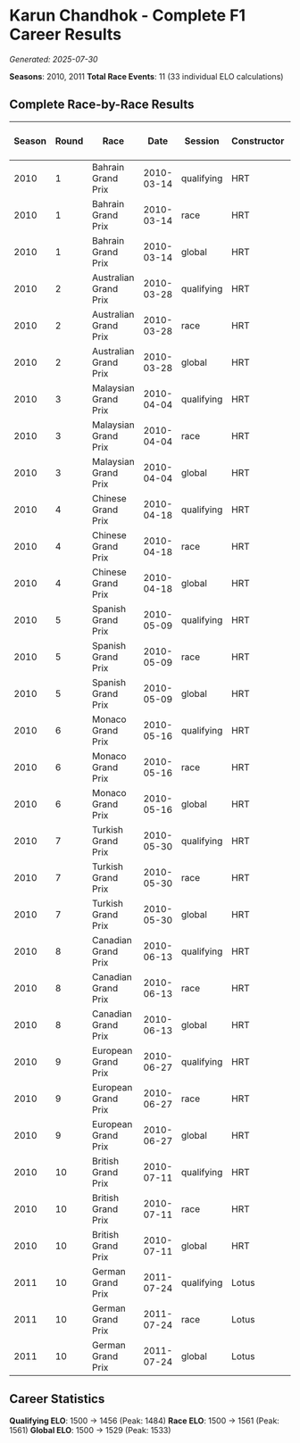 # Karun Chandhok - Complete F1 Career Results

*Generated: 2025-07-30*

**Seasons**: 2010, 2011
**Total Race Events**: 11 (33 individual ELO calculations)

## Complete Race-by-Race Results

| Season | Round | Race | Date | Session | Constructor | Position | Starting ELO | ELO Change | Final ELO | Teammate | Teammate Position | Teammate Starting ELO | Teammate ELO Change | Teammate Final ELO |
|--------|-------|------|------|---------|-------------|----------|--------------|------------|-----------|----------|-------------------|----------------------|---------------------|-------------------|
| 2010 | 1 | Bahrain Grand Prix | 2010-03-14 | qualifying | HRT | 24 | 1500 | -32 | 1468 | <img src="https://upload.wikimedia.org/wikipedia/commons/0/05/Flag_of_Brazil.svg" alt="Brazil" width="20" height="auto" style="vertical-align: middle; margin-right: 5px;" onerror="this.outerHTML='🇧🇷'; this.style.marginRight='5px';"/> Bruno Senna | 23 | N/A | N/A | N/A |
| 2010 | 1 | Bahrain Grand Prix | 2010-03-14 | race | HRT | DNF | 1500 | N/A | 1500 | <img src="https://upload.wikimedia.org/wikipedia/commons/0/05/Flag_of_Brazil.svg" alt="Brazil" width="20" height="auto" style="vertical-align: middle; margin-right: 5px;" onerror="this.outerHTML='🇧🇷'; this.style.marginRight='5px';"/> Bruno Senna | DNF | N/A | N/A | N/A |
| 2010 | 1 | Bahrain Grand Prix | 2010-03-14 | global | HRT | Q:24/R:DNF | 1500 | -10 | 1490 | <img src="https://upload.wikimedia.org/wikipedia/commons/0/05/Flag_of_Brazil.svg" alt="Brazil" width="20" height="auto" style="vertical-align: middle; margin-right: 5px;" onerror="this.outerHTML='🇧🇷'; this.style.marginRight='5px';"/> Bruno Senna | Q:23/R:DNF | N/A | N/A | N/A |
| 2010 | 2 | Australian Grand Prix | 2010-03-28 | qualifying | HRT | 22 | 1468 | -26 | 1442 | <img src="https://upload.wikimedia.org/wikipedia/commons/0/05/Flag_of_Brazil.svg" alt="Brazil" width="20" height="auto" style="vertical-align: middle; margin-right: 5px;" onerror="this.outerHTML='🇧🇷'; this.style.marginRight='5px';"/> Bruno Senna | 21 | N/A | N/A | N/A |
| 2010 | 2 | Australian Grand Prix | 2010-03-28 | race | HRT | DNF | 1500 | N/A | 1500 | <img src="https://upload.wikimedia.org/wikipedia/commons/0/05/Flag_of_Brazil.svg" alt="Brazil" width="20" height="auto" style="vertical-align: middle; margin-right: 5px;" onerror="this.outerHTML='🇧🇷'; this.style.marginRight='5px';"/> Bruno Senna | DNF | N/A | N/A | N/A |
| 2010 | 2 | Australian Grand Prix | 2010-03-28 | global | HRT | Q:22/R:DNF | 1490 | -8 | 1483 | <img src="https://upload.wikimedia.org/wikipedia/commons/0/05/Flag_of_Brazil.svg" alt="Brazil" width="20" height="auto" style="vertical-align: middle; margin-right: 5px;" onerror="this.outerHTML='🇧🇷'; this.style.marginRight='5px';"/> Bruno Senna | Q:21/R:DNF | N/A | N/A | N/A |
| 2010 | 3 | Malaysian Grand Prix | 2010-04-04 | qualifying | HRT | 22 | 1442 | +42 | 1484 | <img src="https://upload.wikimedia.org/wikipedia/commons/0/05/Flag_of_Brazil.svg" alt="Brazil" width="20" height="auto" style="vertical-align: middle; margin-right: 5px;" onerror="this.outerHTML='🇧🇷'; this.style.marginRight='5px';"/> Bruno Senna | 23 | N/A | N/A | N/A |
| 2010 | 3 | Malaysian Grand Prix | 2010-04-04 | race | HRT | 15 | 1500 | N/A | 1500 | <img src="https://upload.wikimedia.org/wikipedia/commons/0/05/Flag_of_Brazil.svg" alt="Brazil" width="20" height="auto" style="vertical-align: middle; margin-right: 5px;" onerror="this.outerHTML='🇧🇷'; this.style.marginRight='5px';"/> Bruno Senna | DNF | N/A | N/A | N/A |
| 2010 | 3 | Malaysian Grand Prix | 2010-04-04 | global | HRT | Q:22/R:15 | 1483 | +13 | 1495 | <img src="https://upload.wikimedia.org/wikipedia/commons/0/05/Flag_of_Brazil.svg" alt="Brazil" width="20" height="auto" style="vertical-align: middle; margin-right: 5px;" onerror="this.outerHTML='🇧🇷'; this.style.marginRight='5px';"/> Bruno Senna | Q:23/R:DNF | N/A | N/A | N/A |
| 2010 | 4 | Chinese Grand Prix | 2010-04-18 | qualifying | HRT | 24 | 1484 | -29 | 1455 | <img src="https://upload.wikimedia.org/wikipedia/commons/0/05/Flag_of_Brazil.svg" alt="Brazil" width="20" height="auto" style="vertical-align: middle; margin-right: 5px;" onerror="this.outerHTML='🇧🇷'; this.style.marginRight='5px';"/> Bruno Senna | 23 | N/A | N/A | N/A |
| 2010 | 4 | Chinese Grand Prix | 2010-04-18 | race | HRT | DNF | 1500 | N/A | 1500 | <img src="https://upload.wikimedia.org/wikipedia/commons/0/05/Flag_of_Brazil.svg" alt="Brazil" width="20" height="auto" style="vertical-align: middle; margin-right: 5px;" onerror="this.outerHTML='🇧🇷'; this.style.marginRight='5px';"/> Bruno Senna | 16 | N/A | N/A | N/A |
| 2010 | 4 | Chinese Grand Prix | 2010-04-18 | global | HRT | Q:24/R:DNF | 1495 | -9 | 1487 | <img src="https://upload.wikimedia.org/wikipedia/commons/0/05/Flag_of_Brazil.svg" alt="Brazil" width="20" height="auto" style="vertical-align: middle; margin-right: 5px;" onerror="this.outerHTML='🇧🇷'; this.style.marginRight='5px';"/> Bruno Senna | Q:23/R:16 | N/A | N/A | N/A |
| 2010 | 5 | Spanish Grand Prix | 2010-05-09 | qualifying | HRT | 24 | 1455 | -24 | 1431 | <img src="https://upload.wikimedia.org/wikipedia/commons/0/05/Flag_of_Brazil.svg" alt="Brazil" width="20" height="auto" style="vertical-align: middle; margin-right: 5px;" onerror="this.outerHTML='🇧🇷'; this.style.marginRight='5px';"/> Bruno Senna | 21 | N/A | N/A | N/A |
| 2010 | 5 | Spanish Grand Prix | 2010-05-09 | race | HRT | DNF | 1500 | N/A | 1500 | <img src="https://upload.wikimedia.org/wikipedia/commons/0/05/Flag_of_Brazil.svg" alt="Brazil" width="20" height="auto" style="vertical-align: middle; margin-right: 5px;" onerror="this.outerHTML='🇧🇷'; this.style.marginRight='5px';"/> Bruno Senna | DNF | N/A | N/A | N/A |
| 2010 | 5 | Spanish Grand Prix | 2010-05-09 | global | HRT | Q:24/R:DNF | 1487 | -7 | 1479 | <img src="https://upload.wikimedia.org/wikipedia/commons/0/05/Flag_of_Brazil.svg" alt="Brazil" width="20" height="auto" style="vertical-align: middle; margin-right: 5px;" onerror="this.outerHTML='🇧🇷'; this.style.marginRight='5px';"/> Bruno Senna | Q:21/R:DNF | N/A | N/A | N/A |
| 2010 | 6 | Monaco Grand Prix | 2010-05-16 | qualifying | HRT | 23 | 1431 | -20 | 1411 | <img src="https://upload.wikimedia.org/wikipedia/commons/0/05/Flag_of_Brazil.svg" alt="Brazil" width="20" height="auto" style="vertical-align: middle; margin-right: 5px;" onerror="this.outerHTML='🇧🇷'; this.style.marginRight='5px';"/> Bruno Senna | 22 | N/A | N/A | N/A |
| 2010 | 6 | Monaco Grand Prix | 2010-05-16 | race | HRT | DNF | 1500 | N/A | 1500 | <img src="https://upload.wikimedia.org/wikipedia/commons/0/05/Flag_of_Brazil.svg" alt="Brazil" width="20" height="auto" style="vertical-align: middle; margin-right: 5px;" onerror="this.outerHTML='🇧🇷'; this.style.marginRight='5px';"/> Bruno Senna | DNF | N/A | N/A | N/A |
| 2010 | 6 | Monaco Grand Prix | 2010-05-16 | global | HRT | Q:23/R:DNF | 1479 | -6 | 1473 | <img src="https://upload.wikimedia.org/wikipedia/commons/0/05/Flag_of_Brazil.svg" alt="Brazil" width="20" height="auto" style="vertical-align: middle; margin-right: 5px;" onerror="this.outerHTML='🇧🇷'; this.style.marginRight='5px';"/> Bruno Senna | Q:22/R:DNF | N/A | N/A | N/A |
| 2010 | 7 | Turkish Grand Prix | 2010-05-30 | qualifying | HRT | 24 | 1411 | -17 | 1394 | <img src="https://upload.wikimedia.org/wikipedia/commons/0/05/Flag_of_Brazil.svg" alt="Brazil" width="20" height="auto" style="vertical-align: middle; margin-right: 5px;" onerror="this.outerHTML='🇧🇷'; this.style.marginRight='5px';"/> Bruno Senna | 22 | N/A | N/A | N/A |
| 2010 | 7 | Turkish Grand Prix | 2010-05-30 | race | HRT | DNF | 1500 | N/A | 1500 | <img src="https://upload.wikimedia.org/wikipedia/commons/0/05/Flag_of_Brazil.svg" alt="Brazil" width="20" height="auto" style="vertical-align: middle; margin-right: 5px;" onerror="this.outerHTML='🇧🇷'; this.style.marginRight='5px';"/> Bruno Senna | DNF | N/A | N/A | N/A |
| 2010 | 7 | Turkish Grand Prix | 2010-05-30 | global | HRT | Q:24/R:DNF | 1473 | -5 | 1468 | <img src="https://upload.wikimedia.org/wikipedia/commons/0/05/Flag_of_Brazil.svg" alt="Brazil" width="20" height="auto" style="vertical-align: middle; margin-right: 5px;" onerror="this.outerHTML='🇧🇷'; this.style.marginRight='5px';"/> Bruno Senna | Q:22/R:DNF | N/A | N/A | N/A |
| 2010 | 8 | Canadian Grand Prix | 2010-06-13 | qualifying | HRT | 24 | 1394 | -15 | 1380 | <img src="https://upload.wikimedia.org/wikipedia/commons/0/05/Flag_of_Brazil.svg" alt="Brazil" width="20" height="auto" style="vertical-align: middle; margin-right: 5px;" onerror="this.outerHTML='🇧🇷'; this.style.marginRight='5px';"/> Bruno Senna | 22 | N/A | N/A | N/A |
| 2010 | 8 | Canadian Grand Prix | 2010-06-13 | race | HRT | DNF | 1500 | N/A | 1500 | <img src="https://upload.wikimedia.org/wikipedia/commons/0/05/Flag_of_Brazil.svg" alt="Brazil" width="20" height="auto" style="vertical-align: middle; margin-right: 5px;" onerror="this.outerHTML='🇧🇷'; this.style.marginRight='5px';"/> Bruno Senna | DNF | N/A | N/A | N/A |
| 2010 | 8 | Canadian Grand Prix | 2010-06-13 | global | HRT | Q:24/R:DNF | 1468 | -4 | 1464 | <img src="https://upload.wikimedia.org/wikipedia/commons/0/05/Flag_of_Brazil.svg" alt="Brazil" width="20" height="auto" style="vertical-align: middle; margin-right: 5px;" onerror="this.outerHTML='🇧🇷'; this.style.marginRight='5px';"/> Bruno Senna | Q:22/R:DNF | N/A | N/A | N/A |
| 2010 | 9 | European Grand Prix | 2010-06-27 | qualifying | HRT | 23 | 1380 | +51 | 1431 | <img src="https://upload.wikimedia.org/wikipedia/commons/0/05/Flag_of_Brazil.svg" alt="Brazil" width="20" height="auto" style="vertical-align: middle; margin-right: 5px;" onerror="this.outerHTML='🇧🇷'; this.style.marginRight='5px';"/> Bruno Senna | 24 | N/A | N/A | N/A |
| 2010 | 9 | European Grand Prix | 2010-06-27 | race | HRT | 18 | 1500 | +32 | 1532 | <img src="https://upload.wikimedia.org/wikipedia/commons/0/05/Flag_of_Brazil.svg" alt="Brazil" width="20" height="auto" style="vertical-align: middle; margin-right: 5px;" onerror="this.outerHTML='🇧🇷'; this.style.marginRight='5px';"/> Bruno Senna | 20 | N/A | N/A | N/A |
| 2010 | 9 | European Grand Prix | 2010-06-27 | global | HRT | Q:23/R:18 | 1464 | +38 | 1501 | <img src="https://upload.wikimedia.org/wikipedia/commons/0/05/Flag_of_Brazil.svg" alt="Brazil" width="20" height="auto" style="vertical-align: middle; margin-right: 5px;" onerror="this.outerHTML='🇧🇷'; this.style.marginRight='5px';"/> Bruno Senna | Q:24/R:20 | N/A | N/A | N/A |
| 2010 | 10 | British Grand Prix | 2010-07-11 | qualifying | HRT | 23 | 1431 | +38 | 1469 | <img src="https://upload.wikimedia.org/wikipedia/commons/9/9e/Flag_of_Japan.svg" alt="Japan" width="20" height="auto" style="vertical-align: middle; margin-right: 5px;" onerror="this.outerHTML='🇯🇵'; this.style.marginRight='5px';"/> Sakon Yamamoto | 24 | N/A | N/A | N/A |
| 2010 | 10 | British Grand Prix | 2010-07-11 | race | HRT | 19 | 1532 | +29 | 1561 | <img src="https://upload.wikimedia.org/wikipedia/commons/9/9e/Flag_of_Japan.svg" alt="Japan" width="20" height="auto" style="vertical-align: middle; margin-right: 5px;" onerror="this.outerHTML='🇯🇵'; this.style.marginRight='5px';"/> Sakon Yamamoto | 20 | N/A | N/A | N/A |
| 2010 | 10 | British Grand Prix | 2010-07-11 | global | HRT | Q:23/R:19 | 1501 | +32 | 1533 | <img src="https://upload.wikimedia.org/wikipedia/commons/9/9e/Flag_of_Japan.svg" alt="Japan" width="20" height="auto" style="vertical-align: middle; margin-right: 5px;" onerror="this.outerHTML='🇯🇵'; this.style.marginRight='5px';"/> Sakon Yamamoto | Q:24/R:20 | N/A | N/A | N/A |
| 2011 | 10 | German Grand Prix | 2011-07-24 | qualifying | Lotus | 20 | 1469 | -13 | 1456 | <img src="https://upload.wikimedia.org/wikipedia/commons/b/bc/Flag_of_Finland.svg" alt="Finland" width="20" height="auto" style="vertical-align: middle; margin-right: 5px;" onerror="this.outerHTML='🇫🇮'; this.style.marginRight='5px';"/> Heikki Kovalainen | 18 | N/A | N/A | N/A |
| 2011 | 10 | German Grand Prix | 2011-07-24 | race | Lotus | DNF | 1561 | N/A | 1561 | <img src="https://upload.wikimedia.org/wikipedia/commons/b/bc/Flag_of_Finland.svg" alt="Finland" width="20" height="auto" style="vertical-align: middle; margin-right: 5px;" onerror="this.outerHTML='🇫🇮'; this.style.marginRight='5px';"/> Heikki Kovalainen | 16 | N/A | N/A | N/A |
| 2011 | 10 | German Grand Prix | 2011-07-24 | global | Lotus | Q:20/R:DNF | 1533 | -4 | 1529 | <img src="https://upload.wikimedia.org/wikipedia/commons/b/bc/Flag_of_Finland.svg" alt="Finland" width="20" height="auto" style="vertical-align: middle; margin-right: 5px;" onerror="this.outerHTML='🇫🇮'; this.style.marginRight='5px';"/> Heikki Kovalainen | Q:18/R:16 | N/A | N/A | N/A |

## Career Statistics

**Qualifying ELO**: 1500 → 1456 (Peak: 1484)
**Race ELO**: 1500 → 1561 (Peak: 1561)
**Global ELO**: 1500 → 1529 (Peak: 1533)
